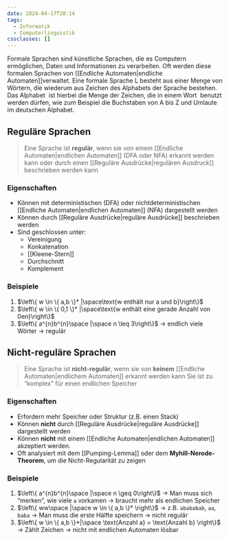 ```yaml
---
date: 2024-04-17T20:14
tags:
  - Informatik
  - Computerlinguistik
cssclasses: []
---
```

Formale Sprachen sind künstliche Sprachen, die es Computern ermöglichen, Daten und Informationen zu verarbeiten. Oft werden diese formalen Sprachen von [[Endliche Automaten|endliche Automaten]]verwaltet. Eine formale Sprache L besteht aus einer Menge von Wörtern, die wiederum aus Zeichen des Alphabets der Sprache bestehen. Das Alphabet  ist hierbei die Menge der Zeichen, die in einem Wort  benutzt werden dürfen, wie zum Beispiel die Buchstaben von A bis Z und Umlaute im deutschen Alphabet.
## Reguläre Sprachen
> Eine Sprache ist **regulär**, wenn sie von einem [[Endliche Automaten|endlichen Automaten]] (DFA oder NFA) erkannt werden kann oder durch einen [[Reguläre Ausdrücke|regulären Ausdruck]] beschrieben werden kann

### Eigenschaften
- Können mit deterministischen (DFA) oder nichtdeterministischen [[Endliche Automaten|endlichen Automaten]] (NFA) dargestellt werden
- Können durch [[Reguläre Ausdrücke|reguläre Ausdrücke]] beschrieben werden
- Sind geschlossen unter:
	- Vereinigung
	- Konkatenation
	- [[Kleene-Stern]]
	- Durchschnitt
	- Komplement

### Beispiele
1. $\left\{ w \in \{ a,b \}* |\space\text{w enthält nur a und b}\right\}$
2. $\left\{ w \in \{ 0,1 \}* |\space\text{w enthält eine gerade Anzahl von 0en}\right\}$
3. $\left\{ a^{n}b^{n}\space |\space n \leq 3\right\}$ → endlich viele Wörter → regulär

## Nicht-reguläre Sprachen
> Eine Sprache ist **nicht-regulär**, wenn sie von **keinem** [[Endliche Automaten|endlichem Automaten]] erkannt werden kann 
> Sie ist zu “komplex” für einen endlichen Speicher

### Eigenschaften
- Erfordern mehr Speicher oder Struktur (z.B. einen Stack)
- Können **nicht** durch [[Reguläre Ausdrücke|reguläre Ausdrücke]] dargestellt werden
- Können **nicht** mit einem [[Endliche Automaten|endlichen Automaten]] akzeptiert werden.
- Oft analysiert mit dem [[Pumping-Lemma]] oder dem **Myhill-Nerode-Theorem**, um die Nicht-Regularität zu zeigen

### Beispiele
1. $\left\{ a^{n}b^{n}\space |\space n \geq 0\right\}$ → Man muss sich “merken”, wie viele `a` vorkamen → braucht mehr als endlichen Speicher
2. $\left\{ ww\space |\space w \in \{ a,b \}* \right\}$ → z.B. `abababab`, `aa`, `baba` → Man muss die erste Hälfte speichern → nicht regulär
3. $\left\{ w \in \{ a,b \}*|\space \text{Anzahl a} = \text{Anzahl b} \right\}$ → Zählt Zeichen → nicht mit endlichen Automaten lösbar